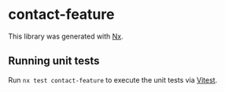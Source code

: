 # contact-feature

This library was generated with [Nx](https://nx.dev).

## Running unit tests

Run `nx test contact-feature` to execute the unit tests via [Vitest](https://vitest.dev/).
